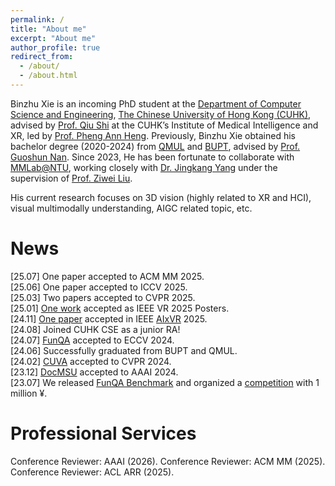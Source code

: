 ```yaml
---
permalink: /
title: "About me"
excerpt: "About me"
author_profile: true
redirect_from: 
  - /about/
  - /about.html
---
```


Binzhu Xie is an incoming PhD student at the [Department of Computer Science and Engineering](https://www.cse.cuhk.edu.hk/), [The Chinese University of Hong Kong (CUHK)](https://www.cuhk.edu.hk/chinese/index.html), advised by [Prof. Qiu Shi](https://shiqiu0419.github.io/) at the CUHK’s Institute of Medical Intelligence and XR, led by [Prof. Pheng Ann Heng](https://www.cse.cuhk.edu.hk/~pheng/). Previously, Binzhu Xie obtained his bachelor degree (2020-2024) from [QMUL](https://www.qmul.ac.uk/) and [BUPT](https://www.bupt.edu.cn/), advised by [Prof. Guoshun Nan](https://scholar.google.com/citations?user=uSykWkMAAAAJ&hl=en). Since 2023, He has been fortunate to collaborate with [MMLab@NTU](https://www.mmlab-ntu.com/index.html), working closely with [Dr. Jingkang Yang](https://jingkang50.github.io/) under the supervision of [Prof. Ziwei Liu](https://liuziwei7.github.io/).

His current research focuses on 3D vision (highly related to XR and HCI), visual multimodally understanding, AIGC related topic, etc. 


News
======
[25.07] One paper accepted to ACM MM 2025.  
[25.06] One paper accepted to ICCV 2025.    
[25.03] Two papers accepted to CVPR 2025.  
[25.01] [One work](https://arxiv.org/abs/2501.09302) accepted as IEEE VR 2025 Posters.  
[24.11] [One paper](https://arxiv.org/abs/2412.06257) accepted in IEEE [AIxVR](https://aixvr.tecnico.ulisboa.pt/) 2025.  
[24.08] Joined CUHK CSE as a junior RA!  
[24.07] [FunQA](https://funqa-benchmark.github.io/) accepted to ECCV 2024.  
[24.06] Successfully graduated from BUPT and QMUL.  
[24.02] [CUVA](https://github.com/fesvhtr/CUVA) accepted to CVPR 2024.  
[23.12] [DocMSU](https://github.com/fesvhtr/DocMSU) accepted to AAAI 2024.  
[23.07] We released [FunQA Benchmark](https://funqa-benchmark.github.io/) and organized a [competition](https://iacc.pazhoulab-huangpu.com/contestdetail?id=64af50154a0ed647faca623a&award=1,000,000) with 1 million ¥.  

Professional Services
=====
Conference Reviewer: AAAI (2026).
Conference Reviewer: ACM MM (2025).
Conference Reviewer: ACL ARR (2025).

